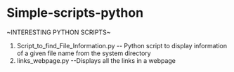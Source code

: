 # Simple-scripts-python
~INTERESTING PYTHON SCRIPTS~

1. Script_to_find_File_Information.py -- Python script to display information of a given file name from the system directory
2. links_webpage.py --Displays all the links in a webpage
